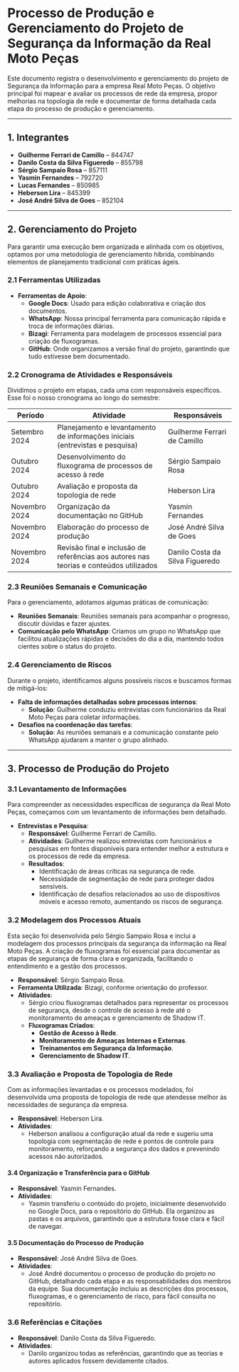 # Processo de Produção e Gerenciamento do Projeto de Segurança da Informação da Real Moto Peças

Este documento registra o desenvolvimento e gerenciamento do projeto de Segurança da Informação para a empresa Real Moto Peças. O objetivo principal foi mapear e avaliar os processos de rede da empresa, propor melhorias na topologia de rede e documentar de forma detalhada cada etapa do processo de produção e gerenciamento.

---

## 1. Integrantes

- **Guilherme Ferrari de Camillo** – 844747
- **Danilo Costa da Silva Figueredo** – 855798
- **Sérgio Sampaio Rosa** – 857111
- **Yasmin Fernandes** – 792720
- **Lucas Fernandes** – 850985
- **Heberson Lira** – 845399
- **José André Silva de Goes** – 852104

---

## 2. Gerenciamento do Projeto

Para garantir uma execução bem organizada e alinhada com os objetivos, optamos por uma metodologia de gerenciamento híbrida, combinando elementos de planejamento tradicional com práticas ágeis.

### 2.1 Ferramentas Utilizadas

- **Ferramentas de Apoio**:
  - **Google Docs**: Usado para edição colaborativa e criação dos documentos.
  - **WhatsApp**: Nossa principal ferramenta para comunicação rápida e troca de informações diárias.
  - **Bizagi**: Ferramenta para modelagem de processos essencial para criação de fluxogramas.
  - **GitHub**: Onde organizamos a versão final do projeto, garantindo que tudo estivesse bem documentado.

### 2.2 Cronograma de Atividades e Responsáveis

Dividimos o projeto em etapas, cada uma com responsáveis específicos. Esse foi o nosso cronograma ao longo do semestre:

| **Período**       | **Atividade**                                                                          | **Responsáveis**                      |
|-------------------|----------------------------------------------------------------------------------------|---------------------------------------|
| Setembro 2024    | Planejamento e levantamento de informações iniciais (entrevistas e pesquisa)            | Guilherme Ferrari de Camillo          |
| Outubro 2024     | Desenvolvimento do fluxograma de processos de acesso à rede                             | Sérgio Sampaio Rosa                   |
| Outubro 2024     | Avaliação e proposta da topologia de rede                                               | Heberson Lira                         |
| Novembro 2024    | Organização da documentação no GitHub                                                   | Yasmin Fernandes                      |
| Novembro 2024    | Elaboração do processo de produção                                                      | José André Silva de Goes              |
| Novembro 2024    | Revisão final e inclusão de referências aos autores nas teorias e conteúdos utilizados  | Danilo Costa da Silva Figueredo       |

### 2.3 Reuniões Semanais e Comunicação

Para o gerenciamento, adotamos algumas práticas de comunicação:

- **Reuniões Semanais**: Reuniões semanais para acompanhar o progresso, discutir dúvidas e fazer ajustes.
- **Comunicação pelo WhatsApp**: Criamos um grupo no WhatsApp que facilitou atualizações rápidas e decisões do dia a dia, mantendo todos cientes sobre o status do projeto.

### 2.4 Gerenciamento de Riscos

Durante o projeto, identificamos alguns possíveis riscos e buscamos formas de mitigá-los:

- **Falta de informações detalhadas sobre processos internos**:
  - **Solução**: Guilherme conduziu entrevistas com funcionários da Real Moto Peças para coletar informações.
- **Desafios na coordenação das tarefas**:
  - **Solução**: As reuniões semanais e a comunicação constante pelo WhatsApp ajudaram a manter o grupo alinhado.
 
---

## 3. Processo de Produção do Projeto

### 3.1 Levantamento de Informações

Para compreender as necessidades específicas de segurança da Real Moto Peças, começamos com um levantamento de informações bem detalhado.

- **Entrevistas e Pesquisa**:
  - **Responsável**: Guilherme Ferrari de Camillo.
  - **Atividades**: Guilherme realizou entrevistas com funcionários e pesquisas em fontes disponíveis para entender melhor a estrutura e os processos de rede da empresa.
  - **Resultados**:
    - Identificação de áreas críticas na segurança de rede.
    - Necessidade de segmentação de rede para proteger dados sensíveis.
    - Identificação de desafios relacionados ao uso de dispositivos móveis e acesso remoto, aumentando os riscos de segurança.

### 3.2 Modelagem dos Processos Atuais

Esta seção foi desenvolvida pelo Sérgio Sampaio Rosa e inclui a modelagem dos processos principais da segurança da informação na Real Moto Peças. A criação de fluxogramas foi essencial para documentar as etapas de segurança de forma clara e organizada, facilitando o entendimento e a gestão dos processos.

- **Responsável**: Sérgio Sampaio Rosa.
- **Ferramenta Utilizada**: Bizagi, conforme orientação do professor.
- **Atividades**:
  - Sérgio criou fluxogramas detalhados para representar os processos de segurança, desde o controle de acesso à rede até o monitoramento de ameaças e gerenciamento de Shadow IT.
  - **Fluxogramas Criados**:
    - **Gestão de Acesso à Rede**.
    - **Monitoramento de Ameaças Internas e Externas**.
    - **Treinamentos em Segurança da Informação**.
    - **Gerenciamento de Shadow IT**.

### 3.3 Avaliação e Proposta de Topologia de Rede

Com as informações levantadas e os processos modelados, foi desenvolvida uma proposta de topologia de rede que atendesse melhor às necessidades de segurança da empresa.

- **Responsável**: Heberson Lira.
- **Atividades**:
  - Heberson analisou a configuração atual da rede e sugeriu uma topologia com segmentação de rede e pontos de controle para monitoramento, reforçando a segurança dos dados e prevenindo acessos não autorizados.

#### 3.4 Organização e Transferência para o GitHub

- **Responsável**: Yasmin Fernandes.
- **Atividades**:
  - Yasmin transferiu o conteúdo do projeto, inicialmente desenvolvido no Google Docs, para o repositório do GitHub. Ela organizou as pastas e os arquivos, garantindo que a estrutura fosse clara e fácil de navegar.

#### 3.5 Documentação do Processo de Produção

- **Responsável**: José André Silva de Goes.
- **Atividades**:
  - José André documentou o processo de produção do projeto no GitHub, detalhando cada etapa e as responsabilidades dos membros da equipe. Sua documentação incluiu as descrições dos processos, fluxogramas, e o gerenciamento de risco, para fácil consulta no repositório.

### 3.6 Referências e Citações

- **Responsável**: Danilo Costa da Silva Figueredo.
- **Atividades**:
  - Danilo organizou todas as referências, garantindo que as teorias e autores aplicados fossem devidamente citados.
